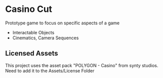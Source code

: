 # Casino Cut
Prototype game to focus on specific aspects of a game
* Interactable Objects
* Cinematics, Camera Sequences

## Licensed Assets
This project uses the asset pack "POLYGON - Casino" from synty studios. Need to add it to the Assets/License Folder